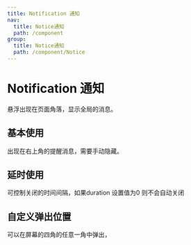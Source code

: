 ```yaml
---
title: Notification 通知
nav:
  title: Notice通知
  path: /component
group:
  title: Notice通知
  path: /component/Notice
---
```


# Notification 通知
悬浮出现在页面角落，显示全局的消息。

## 基本使用
出现在右上角的提醒消息，需要手动隐藏。
<code src='./demo/index1.tsx'></code>

## 延时使用
 可控制关闭的时间间隔，如果duration 设置值为0 则不会自动关闭
<code src='./demo/index2.tsx'></code>

## 自定义弹出位置
可以在屏幕的四角的任意一角中弹出，
<code src='./demo/index3.tsx'></code>


<API></API>